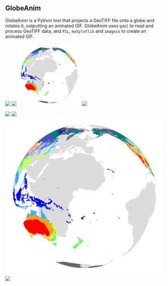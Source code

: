 ## GlobeAnim
GlobeAnim is a Python tool that projects a GeoTIFF file onto a globe and rotates it, outputting an animated GIF. GlobeAnim uses ```gdal``` to read and process GeoTIFF data, and ```PIL```, ```matplotlib``` and ```imageio``` to create an animated GIF. 

<img src="https://github.com/johannesuhl/globeanim/blob/main/land_shallow_topo_8192_georef.gif" width="200" /> <img src="https://github.com/johannesuhl/globeanim/blob/main/BlackMarble_2016_01deg_geo.gif" width="200" /> <img src="https://github.com/johannesuhl/globeanim/blob/main/Beck_KG_V1_present_0p5.gif" width="200" /> <img src="https://github.com/johannesuhl/globeanim/blob/main/GHS_POP_E2020_GLOBE_R2023A_4326_30ss_V1_0.gif" width="200" />

<img src="https://github.com/johannesuhl/globeanim/blob/main/land_shallow_topo_8192_georef.gif"/>
<img src="https://github.com/johannesuhl/globeanim/blob/main/BlackMarble_2016_01deg_geo.gif"/>
<img src="https://github.com/johannesuhl/globeanim/blob/main/Beck_KG_V1_present_0p5.gif"/>
<img src="https://github.com/johannesuhl/globeanim/blob/main/GHS_POP_E2020_GLOBE_R2023A_4326_30ss_V1_0.gif"/>
